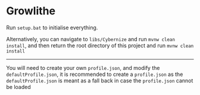 # Growlithe

Run `setup.bat` to initialise everything.

Alternatively, you can navigate to `libs/Cybernize` and run `mvnw clean install`, and then return the root directory of this project and run `mvnw clean install` 

------
You will need to create your own `profile.json`, and modify the `defaultProfile.json`, it is recommended to create a `profile.json` as the `defaultProfile.json` is meant as a fall back in case the `profile.json` cannot be loaded
